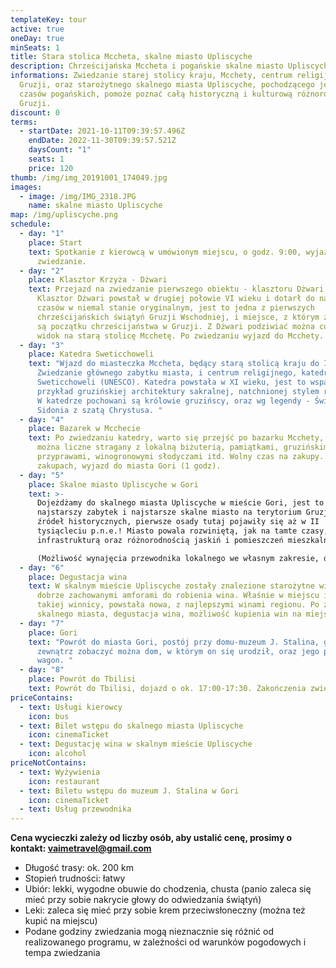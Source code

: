 ```yaml
---
templateKey: tour
active: true
oneDay: true
minSeats: 1
title: Stara stolica Mccheta, skalne miasto Upliscyche
description: Chrześcijańska Mccheta i pogańskie skalne miasto Upliscyche
informations: Zwiedzanie starej stolicy kraju, Mcchety, centrum religijnego
  Gruzji, oraz starożytnego skalnego miasta Upliscyche, pochodzącego jeszcze z
  czasów pogańskich, pomoże poznać całą historyczną i kulturową różnorodność
  Gruzji.
discount: 0
terms:
  - startDate: 2021-10-11T09:39:57.496Z
    endDate: 2022-11-30T09:39:57.521Z
    daysCount: "1"
    seats: 1
    price: 120
thumb: /img/img_20191001_174049.jpg
images:
  - image: /img/IMG_2318.JPG
    name: skalne miasto Upliscyche
map: /img/upliscyche.png
schedule:
  - day: "1"
    place: Start
    text: Spotkanie z kierowcą w umówionym miejscu, o godz. 9:00, wyjazd na
      zwiedzanie.
  - day: "2"
    place: Klasztor Krzyża - Dżwari
    text: Przejazd na zwiedzanie pierwszego obiektu - klasztoru Dżwari (UNESCO)
      Klasztor Dżwari powstał w drugiej połowie VI wieku i dotarł do naszych
      czasów w niemal stanie oryginalnym, jest to jedna z pierwszych
      chrześcijańskich świątyń Gruzji Wschodniej, i miejsce, z którym związane
      są początku chrześcijaństwa w Gruzji. Z Dżwari podziwiać można cudowny
      widok na starą stolicę Mcchetę. Po zwiedzaniu wyjazd do Mcchety.
  - day: "3"
    place: Katedra Sweticchoweli
    text: "Wjazd do miasteczka Mccheta, będący starą stolicą kraju do IV wieku n.e.
      Zwiedzanie głównego zabytku miasta, i centrum religijnego, katedry
      Sweticchoweli (UNESCO). Katedra powstała w XI wieku, jest to wspaniały
      przykład gruzińskiej architektury sakralnej, natchnionej stylem romańskim.
      W katedrze pochowani są królowie gruzińscy, oraz wg legendy - Święt
      Sidonia z szatą Chrystusa. "
  - day: "4"
    place: Bazarek w Mcchecie
    text: Po zwiedzaniu katedry, warto się przejść po bazarku Mcchety, Zobaczyć tu
      można liczne stragany z lokalną biżuterią, pamiątkami, gruzińskimi
      przyprawami, winogronowymi słodyczami itd. Wolny czas na zakupy.  Po
      zakupach, wyjazd do miasta Gori (1 godz).
  - day: "5"
    place: Skalne miasto Upliscyche w Gori
    text: >-
      Dojeżdżamy do skalnego miasta Upliscyche w mieście Gori, jest to
      najstarszy zabytek i najstarsze skalne miasto na terytorium Gruzji. Według
      źródeł historycznych, pierwsze osady tutaj pojawiły się aż w II
      tysiącleciu p.n.e.! Miasto powala rozwiniętą, jak na tamte czasy,
      infrastrukturą oraz różnorodnością jaskiń i pomieszczeń mieszkalnych. 

      (Możliwość wynajęcia przewodnika lokalnego we własnym zakresie, dodatkowym koszt - 15 euro)
  - day: "6"
    place: Degustacja wina
    text: W skalnym mieście Upliscyche zostały znalezione starożytne winnice, z
      dobrze zachowanymi amforami do robienia wina. Właśnie w miejscu istnienia
      takiej winnicy, powstała nowa, z najlepszymi winami regionu. Po zwiedzaniu
      skalnego miasta, degustacja wina, możliwość kupienia win na miejscu.
  - day: "7"
    place: Gori
    text: "Powrót do miasta Gori, postój przy domu-muzeum J. Stalina, gdzie z
      zewnątrz zobaczyć można dom, w którym on się urodził, oraz jego pancerny
      wagon. "
  - day: "8"
    place: Powrót do Tbilisi
    text: Powrót do Tbilisi, dojazd o ok. 17:00-17:30. Zakończenia zwiedzania.
priceContains:
  - text: Usługi kierowcy
    icon: bus
  - text: Bilet wstępu do skalnego miasta Upliscyche
    icon: cinemaTicket
  - text: Degustację wina w skalnym mieście Upliscyche
    icon: alcohol
priceNotContains:
  - text: Wyżywienia
    icon: restaurant
  - text: Biletu wstępu do muzeum J. Stalina w Gori
    icon: cinemaTicket
  - text: Usług przewodnika
---
```

**Cena wycieczki zależy od liczby osób, aby ustalić cenę, prosimy o kontakt: vaimetravel@gmail.com**

* Długość trasy: ok. 200 km
* Stopień trudności: łatwy
* Ubiór: lekki, wygodne obuwie do chodzenia, chusta (panio zaleca się mieć przy sobie nakrycie głowy do odwiedzania świątyń)
* Leki: zaleca się mieć przy sobie krem przeciwsłoneczny (można też kupić na miejscu)
* Podane godziny zwiedzania mogą nieznacznie się różnić od realizowanego programu, w zależności od warunków pogodowych i tempa zwiedzania
